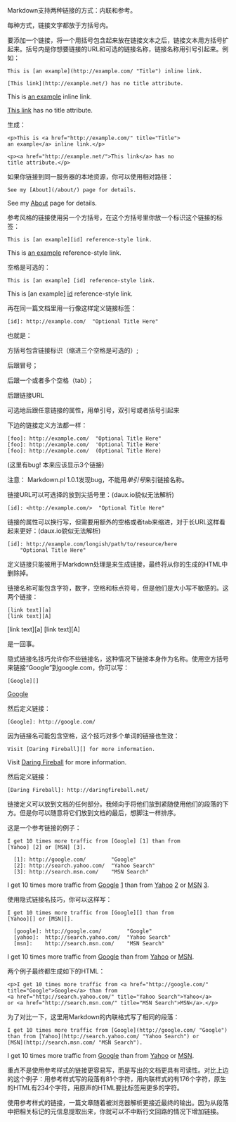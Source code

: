 Markdown支持两种链接的方式：内联和参考。

每种方式，链接文字都放于方括号内。

要添加一个链接，将一个用括号包含起来放在链接文本之后，链接文本用方括号扩起来。括号内是你想要链接的URL和可选的链接名称，链接名称用引号引起来。例如：

	This is [an example](http://example.com/ "Title") inline link.

	[This link](http://example.net/) has no title attribute.

This is [an example](http://example.com/ "Title") inline link.

[This link](http://example.net/) has no title attribute.

生成：

	<p>This is <a href="http://example.com/" title="Title">
	an example</a> inline link.</p>

	<p><a href="http://example.net/">This link</a> has no
	title attribute.</p>
	
如果你链接到同一服务器的本地资源，你可以使用相对路径：

	See my [About](/about/) page for details.   

See my [About](/about/) page for details.   

参考风格的链接使用另一个方括号，在这个方括号里你放一个标识这个链接的标签：

	This is [an example][id] reference-style link.

This is [an example][id] reference-style link.

空格是可选的：

	This is [an example] [id] reference-style link.

This is [an example] [id] reference-style link.

再在同一篇文档里用一行像这样定义链接标签：

	[id]: http://example.com/  "Optional Title Here"

[id]: http://example.com/  "Optional Title Here"

也就是：

方括号包含链接标识（缩进三个空格是可选的）;

后跟冒号；

后跟一个或者多个空格（tab）；

后跟链接URL

可选地后跟任意链接的属性，用单引号，双引号或者括号引起来

下边的链接定义方法都一样：

	[foo]: http://example.com/  "Optional Title Here"
	[foo]: http://example.com/  'Optional Title Here'
	[foo]: http://example.com/  (Optional Title Here)

[foo]: http://example.com/  "Optional Title Here"
[foo]: http://example.com/  'Optional Title Here'
[foo]: http://example.com/  (Optional Title Here)

(这里有bug! 本来应该显示3个链接)

注意： Markdown.pl 1.0.1发现bug，不能用*单引号*来引链接名称。

链接URL可以可选择的放到尖括号里：(daux.io貌似无法解析)

	[id]: <http://example.com/>  "Optional Title Here"

[id]: <http://example.com/>  "Optional Title Here"

链接的属性可以换行写，但需要用额外的空格或者tab来缩进，对于长URL这样看起来更好：(daux.io貌似无法解析)

	[id]: http://example.com/longish/path/to/resource/here
    	"Optional Title Here"

[id]: (http://example.com/longish/path/to/resource/here) 
		"Optional Title Here"

定义链接只能被用于Markdown处理是来生成链接，最终将从你的生成的HTML中删除掉。

链接名称可能包含字符，数字，空格和标点符号，但是他们是大小写不敏感的。这两个链接：

	[link text][a]
	[link text][A]
	
[link text][a]
[link text][A]

是一回事。

隐式链接名技巧允许你不些链接名，这种情况下链接本身作为名称。使用空方括号来链接“Google”到google.com，你可以写：

	[Google][]

[Google][]

然后定义链接：

	[Google]: http://google.com/

[Google]: http://google.com/

因为链接名可能包含空格，这个技巧对多个单词的链接也生效：

	Visit [Daring Fireball][] for more information.

Visit [Daring Fireball][] for more information.

然后定义链接：

	[Daring Fireball]: http://daringfireball.net/

[Daring Fireball]: http://daringfireball.net/

链接定义可以放到文档的任何部分。我倾向于将他们放到紧随使用他们的段落的下方。但是你可以随意将它们放到文档的最后，想脚注一样排序。

这是一个参考链接的例子：

	I get 10 times more traffic from [Google] [1] than from
	[Yahoo] [2] or [MSN] [3].

	  [1]: http://google.com/        "Google"
	  [2]: http://search.yahoo.com/  "Yahoo Search"
	  [3]: http://search.msn.com/    "MSN Search"

I get 10 times more traffic from [Google] [1] than from
[Yahoo] [2] or [MSN] [3].

  [1]: http://google.com/        "Google"
  [2]: http://search.yahoo.com/  "Yahoo Search"
  [3]: http://search.msn.com/    "MSN Search"

使用隐式链接名技巧，你可以这样写：

	I get 10 times more traffic from [Google][] than from
	[Yahoo][] or [MSN][].

	  [google]: http://google.com/        "Google"
	  [yahoo]:  http://search.yahoo.com/  "Yahoo Search"
	  [msn]:    http://search.msn.com/    "MSN Search"

I get 10 times more traffic from [Google][] than from
[Yahoo][] or [MSN][].

  [google]: http://google.com/        "Google"
  [yahoo]:  http://search.yahoo.com/  "Yahoo Search"
  [msn]:    http://search.msn.com/    "MSN Search"

两个例子最终都生成如下的HTML：

	<p>I get 10 times more traffic from <a href="http://google.com/"
	title="Google">Google</a> than from
	<a href="http://search.yahoo.com/" title="Yahoo Search">Yahoo</a>
	or <a href="http://search.msn.com/" title="MSN Search">MSN</a>.</p>

为了对比一下，这里用Markdown的内联格式写了相同的段落：

	I get 10 times more traffic from [Google](http://google.com/ "Google")
	than from [Yahoo](http://search.yahoo.com/ "Yahoo Search") or
	[MSN](http://search.msn.com/ "MSN Search").

I get 10 times more traffic from [Google](http://google.com/ "Google")
than from [Yahoo](http://search.yahoo.com/ "Yahoo Search") or
[MSN](http://search.msn.com/ "MSN Search").


重点不是使用参考样式的链接更容易写，而是写出的文档更具有可读性。对比上边的这个例子：用参考样式写的段落有81个字符，用内联样式的有176个字符，原生的HTML有234个字符，用原声的HTML要比标签用更多的字符。

使用参考样式的链接，一篇文章随着被浏览器解析更接近最终的输出。因为从段落中把相关标记的元信息提取出来，你就可以不中断行文回路的情况下增加链接。